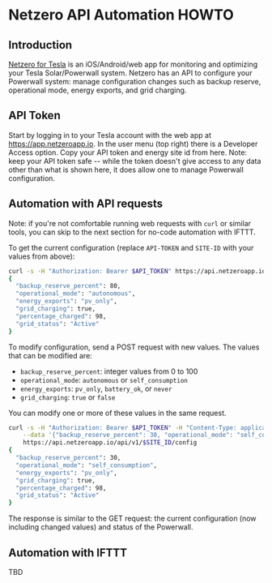 # Netzero API Automation HOWTO

## Introduction
[Netzero for Tesla](https://www.netzeroapp.io) is an iOS/Android/web app for monitoring and optimizing your Tesla Solar/Powerwall system.
Netzero has an API to configure your Powerwall system: manage configuration changes such as backup reserve, operational mode, energy exports, and grid charging.

## API Token
Start by logging in to your Tesla account with the web app at https://app.netzeroapp.io.
In the user menu (top right) there is a Developer Access option.  Copy your API token and energy site id from here.  Note: keep your API token safe -- while the
token doesn't give access to any data other than what is shown here, it does allow one to manage Powerwall configuration.

## Automation with API requests
Note: if you're not comfortable running web requests with `curl` or similar tools, you can skip to the next section for no-code automation with IFTTT.

To get the current configuration (replace `API-TOKEN` and `SITE-ID` with your values from above):
```bash
curl -s -H "Authorization: Bearer $API_TOKEN" https://api.netzeroapp.io/api/v1/$SITE_ID/config
{
  "backup_reserve_percent": 80,
  "operational_mode": "autonomous",
  "energy_exports": "pv_only",
  "grid_charging": true,
  "percentage_charged": 98,
  "grid_status": "Active"
}
```

To modify configuration, send a POST request with new values.  The values that can be modified are:
- `backup_reserve_percent`: integer values from 0 to 100
- `operational_mode`: `autonomous` or `self_consumption`
- `energy_exports`: `pv_only`, `battery_ok`, or `never`
- `grid_charging`: `true` or `false`

You can modify one or more of these values in the same request.

```bash
curl -s -H "Authorization: Bearer $API_TOKEN" -H "Content-Type: application/json" \
    --data '{"backup_reserve_percent": 30, "operational_mode": "self_consumption"}' \
    https://api.netzeroapp.io/api/v1/$SITE_ID/config
{
  "backup_reserve_percent": 30,
  "operational_mode": "self_consumption",
  "energy_exports": "pv_only",
  "grid_charging": true,
  "percentage_charged": 98,
  "grid_status": "Active"
}
```
The response is similar to the GET request: the current configuration (now including changed values) and status of the Powerwall.

## Automation with IFTTT

TBD
